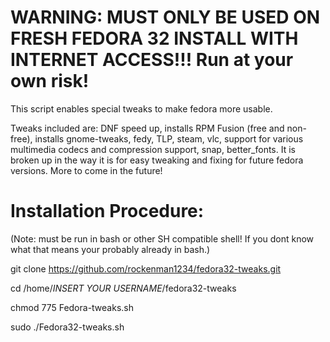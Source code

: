 # WARNING: MUST ONLY BE USED ON FRESH FEDORA 32 INSTALL WITH INTERNET ACCESS!!! Run at your own risk! 

This script enables special tweaks to make fedora more usable. 

Tweaks included are: DNF speed up, installs RPM Fusion  (free and non-free), installs gnome-tweaks, fedy, TLP, steam, vlc, support for various multimedia codecs and compression support, snap, better_fonts. It is broken up in the way it is for easy tweaking and fixing for future fedora versions. More to come in the future!




# Installation Procedure:
(Note: must be run in bash or other SH compatible shell! If you dont know what that means your probably already in bash.)

git clone https://github.com/rockenman1234/fedora32-tweaks.git

cd /home/*INSERT YOUR USERNAME*/fedora32-tweaks

chmod 775 Fedora-tweaks.sh

sudo ./Fedora32-tweaks.sh
